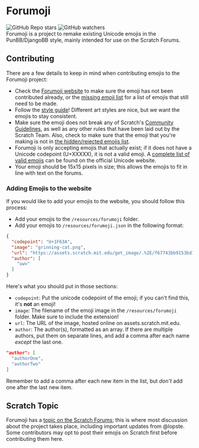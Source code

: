 # Forumoji
![GitHub Repo stars](https://img.shields.io/github/stars/lopste/forumoji?color=%23fd0&label=%20%E2%AD%90%20) ![GitHub watchers](https://img.shields.io/github/watchers/lopste/forumoji?color=%23008cff&label=%F0%9F%94%8D)  
Forumoji is a project to remake existing Unicode emojis in the PunBB/DjangoBB style, mainly intended for use on the Scratch Forums.

## Contributing
There are a few details to keep in mind when contributing emojis to the Forumoji project:
* Check the [Forumoji website](http://gh.vercte.net/forumoji) to make sure the emoji has not been contributed already, or the [missing emoji list](http://gh.vercte.net/forumoji/missing-emojis.html) for a list of emojis that still need to be made.
* Follow the [style guide](https://github.com/lopste/forumoji/blob/main/styleguide.md)! Different art styles are nice, but we want the emojis to stay consistent.
* Make sure the emoji does not break any of Scratch's [Community Guidelines](https://scratch.mit.edu/community_guidelines/), as well as any other rules that have been laid out by the Scratch Team. Also, check to make sure that the emoji that you're making is not in [the hidden/rejected emojis list](resources/hidden-emoji.json).
* Forumoji is only accepting emojis that actually exist; if it does not have a Unicode codepoint (U+XXXXX), it is not a valid emoji. A [complete list of valid emojis](https://unicode.org/emoji/charts/full-emoji-list.html) can be found on the official Unicode website.
* Your emoji should be 15x15 pixels in size; this allows the emojis to fit in line with text on the forums.

### Adding Emojis to the website
If you would like to add your emojis to the website, you should follow this process:
* Add your emojis to the `/resources/forumoji` folder.
* Add your emojis to `/resources/forumoji.json` in the following format:
```json
{
  "codepoint": "U+1F63A",
  "image": "grinning-cat.png",
  "url": "https://assets.scratch.mit.edu/get_image/.%2E/f67743bb9153bd1b844b2651f6444c9c.svg",
  "author": [
    "uwv"
  ]
}
```
Here's what you should put in those sections:
* `codepoint`: Put the unicode codepoint of the emoji; if you can't find this, it's **not** an emoji!
* `image`: The filename of the emoji image in the `/resources/forumoji` folder. Make sure to include the extension!
* `url`: The URL of the image, hosted online on assets.scratch.mit.edu.
* `author`: The author(s), formatted as an array. If there are multiple authors, put them on separate lines, and add a comma after each name *except* the last one.
```json
"author": [
  "authorOne",
  "authorTwo"
]
```
Remember to add a comma after each new item in the list, but *don't* add one after the last new item.

## Scratch Topic
Forumoji has a [topic on the Scratch Forums](https://scratch.mit.edu/discuss/topic/557083/); this is where most discussion about the project takes place, including important updates from @lopste. Some contributors may opt to post their emojis on Scratch first before contributing them here.
